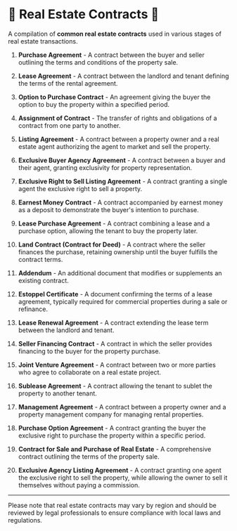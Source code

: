 # 📄 Real Estate Contracts 📄

A compilation of **common real estate contracts** used in various stages of real estate transactions.

1. **Purchase Agreement** - A contract between the buyer and seller outlining the terms and conditions of the property sale.

2. **Lease Agreement** - A contract between the landlord and tenant defining the terms of the rental agreement.

3. **Option to Purchase Contract** - An agreement giving the buyer the option to buy the property within a specified period.

4. **Assignment of Contract** - The transfer of rights and obligations of a contract from one party to another.

5. **Listing Agreement** - A contract between a property owner and a real estate agent authorizing the agent to market and sell the property.

6. **Exclusive Buyer Agency Agreement** - A contract between a buyer and their agent, granting exclusivity for property representation.

7. **Exclusive Right to Sell Listing Agreement** - A contract granting a single agent the exclusive right to sell a property.

8. **Earnest Money Contract** - A contract accompanied by earnest money as a deposit to demonstrate the buyer's intention to purchase.

9. **Lease Purchase Agreement** - A contract combining a lease and a purchase option, allowing the tenant to buy the property later.

10. **Land Contract (Contract for Deed)** - A contract where the seller finances the purchase, retaining ownership until the buyer fulfills the contract terms.

11. **Addendum** - An additional document that modifies or supplements an existing contract.

12. **Estoppel Certificate** - A document confirming the terms of a lease agreement, typically required for commercial properties during a sale or refinance.

13. **Lease Renewal Agreement** - A contract extending the lease term between the landlord and tenant.

14. **Seller Financing Contract** - A contract in which the seller provides financing to the buyer for the property purchase.

15. **Joint Venture Agreement** - A contract between two or more parties who agree to collaborate on a real estate project.

16. **Sublease Agreement** - A contract allowing the tenant to sublet the property to another tenant.

17. **Management Agreement** - A contract between a property owner and a property management company for managing rental properties.

18. **Purchase Option Agreement** - A contract granting the buyer the exclusive right to purchase the property within a specific period.

19. **Contract for Sale and Purchase of Real Estate** - A comprehensive contract outlining the terms of the property sale.

20. **Exclusive Agency Listing Agreement** - A contract granting one agent the exclusive right to sell the property, while allowing the owner to sell it themselves without paying a commission.

---

Please note that real estate contracts may vary by region and should be reviewed by legal professionals to ensure compliance with local laws and regulations.
